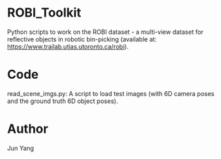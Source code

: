# ROBI_Toolkit
Python scripts to work on the ROBI dataset - a multi-view dataset for reflective objects in robotic bin-picking (available at: https://www.trailab.utias.utoronto.ca/robi).

# Code
read_scene_imgs.py: A script to load test images (with 6D camera poses and the ground truth 6D object poses).

# Author
Jun Yang

